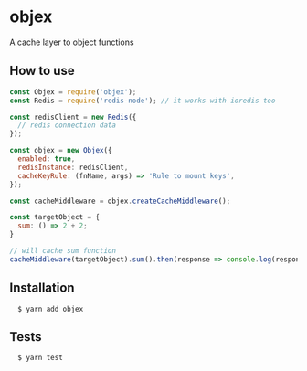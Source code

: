 # objex

A cache layer to object functions

## How to use

```js
const Objex = require('objex');
const Redis = require('redis-node'); // it works with ioredis too

const redisClient = new Redis({
  // redis connection data
});

const objex = new Objex({
  enabled: true,
  redisInstance: redisClient,
  cacheKeyRule: (fnName, args) => 'Rule to mount keys',
});

const cacheMiddleware = objex.createCacheMiddleware();

const targetObject = {
  sum: () => 2 + 2;
}

// will cache sum function
cacheMiddleware(targetObject).sum().then(response => console.log(response)) // 4

```

## Installation

```
  $ yarn add objex
```

## Tests

```
  $ yarn test
```
